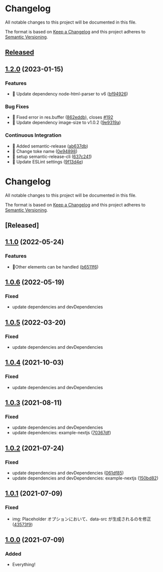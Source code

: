 # Changelog

All notable changes to this project will be documented in this file.

The format is based on [Keep a Changelog](https://keepachangelog.com/) and this project adheres to [Semantic Versioning](https://semver.org/).

## [Released](https://github.com/dc7290/microcms-richedit-processer/releases)

## [1.2.0](https://github.com/dc7290/microcms-richedit-processer/compare/1.1.0...1.2.0) (2023-01-15)


### Features

* 🚀 Update dependency node-html-parser to v6 ([bf94926](https://github.com/dc7290/microcms-richedit-processer/commit/bf94926610dff4f0899cfd18adbae4db670c5493))


### Bug Fixes

* 🐛 Fixed error in res.buffer ([862eddb](https://github.com/dc7290/microcms-richedit-processer/commit/862eddbcb93f7232c3a89fa7bb88bbfcd7805fbb)), closes [#192](https://github.com/dc7290/microcms-richedit-processer/issues/192)
* 🐛 Update dependency image-size to v1.0.2 ([9e9319a](https://github.com/dc7290/microcms-richedit-processer/commit/9e9319a22279ddb4b4c0342f8cc2a671e50f3c46))


### Continuous Integration

* 🎡 Added semantic-release ([ab637db](https://github.com/dc7290/microcms-richedit-processer/commit/ab637db958b76eda8c4db02ac78d9c42e430c83c))
* 🎡 Change toke name ([0e94898](https://github.com/dc7290/microcms-richedit-processer/commit/0e94898d765fa28c9f171536adcfdbd59557969f))
* 🎡 setup semantic-release-cli ([637c241](https://github.com/dc7290/microcms-richedit-processer/commit/637c2411c9a1c4f8bbc5c91d9d6365c9c37723fd))
* 🎡 Update ESLint settings ([9f13d4e](https://github.com/dc7290/microcms-richedit-processer/commit/9f13d4e10b1f11f3b067a0dae1d8cd8fd6311f8d))

# Changelog

All notable changes to this project will be documented in this file.

The format is based on [Keep a Changelog](https://keepachangelog.com/) and this project adheres to [Semantic Versioning](https://semver.org/).

## [Released]

## [1.1.0](https://github.com/dc7290/microcms-richedit-processer/releases) (2022-05-24)

### Features

- 🚀Other elements can be handled ([b6511f6](https://github.com/dc7290/microcms-richedit-processer/commit/b6511f6d3cc7a0e4b612d8472243d0d75499cfc8))

## [1.0.6](https://github.com/dc7290/microcms-richedit-processer/compare/1.0.5...1.0.6) (2022-05-19)

### Fixed

- update dependencies and devDependencies

## [1.0.5](https://github.com/dc7290/microcms-richedit-processer/compare/1.0.4...1.0.5) (2022-03-20)

### Fixed

- update dependencies and devDependencies

## [1.0.4](https://github.com/dc7290/microcms-richedit-processer/compare/1.0.3...1.0.4) (2021-10-03)

### Fixed

- update dependencies and devDependencies

## [1.0.3](https://github.com/dc7290/microcms-richedit-processer/compare/1.0.2...1.0.3) (2021-08-11)

### Fixed

- update dependencies and devDependencies
- update dependencies: example-nextjs ([70367df](https://github.com/dc7290/microcms-richedit-processer/commit/70367dfd695ca11bf3faa2a0e79c5b336f4d6e09))

## [1.0.2](https://github.com/dc7290/microcms-richedit-processer/compare/1.0.1...1.0.2) (2021-07-24)

### Fixed

- update dependencies and devDependencies ([061df85](https://github.com/dc7290/microcms-richedit-processer/commit/061df85ccbe18d2fbc637d404d975d6464c186e0))
- update dependencies and devDependencies: example-nextjs ([150bd82](https://github.com/dc7290/microcms-richedit-processer/commit/150bd82fb623afe5b42eaa0e50492305bab42e69))

## [1.0.1](https://github.com/dc7290/microcms-richedit-processer/compare/1.0.0...1.0.1) (2021-07-09)

### Fixed

- img: Placeholder オプションにおいて、data-src が生成されるのを修正([43573f9](https://github.com/dc7290/microcms-richedit-processer/commit/43573f92d9206865af0cc56183d00f63db74980b))

## [1.0.0](https://github.com/dc7290/microcms-richedit-processer/releases/tag/1.0.0) (2021-07-09)

### Added

- Everything!

